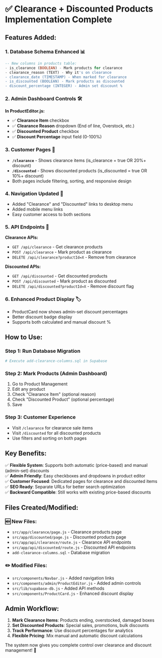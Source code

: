 # ✅ Clearance + Discounted Products Implementation Complete

## Features Added:

### 1. **Database Schema Enhanced** 📊
```sql
-- New columns in products table:
- is_clearance (BOOLEAN) - Mark products for clearance
- clearance_reason (TEXT) - Why it's on clearance
- clearance_date (TIMESTAMP) - When marked for clearance
- is_discounted (BOOLEAN) - Mark products as discounted
- discount_percentage (INTEGER) - Admin set discount %
```

### 2. **Admin Dashboard Controls** 🛠️
**In ProductEditor.js:**
- ✅ **Clearance Item** checkbox
- ✅ **Clearance Reason** dropdown (End of line, Overstock, etc.)
- ✅ **Discounted Product** checkbox
- ✅ **Discount Percentage** input field (0-100%)

### 3. **Customer Pages** 🛒
- **`/clearance`** - Shows clearance items (is_clearance = true OR 20%+ discount)
- **`/discounted`** - Shows discounted products (is_discounted = true OR 10%+ discount)
- Both pages include filtering, sorting, and responsive design

### 4. **Navigation Updated** 🧭
- Added "Clearance" and "Discounted" links to desktop menu
- Added mobile menu links
- Easy customer access to both sections

### 5. **API Endpoints** 🔗
**Clearance APIs:**
- `GET /api/clearance` - Get clearance products
- `POST /api/clearance` - Mark product as clearance
- `DELETE /api/clearance?productId=X` - Remove from clearance

**Discounted APIs:**
- `GET /api/discounted` - Get discounted products
- `POST /api/discounted` - Mark product as discounted
- `DELETE /api/discounted?productId=X` - Remove discount flag

### 6. **Enhanced Product Display** 🏷️
- ProductCard now shows admin-set discount percentages
- Better discount badge display
- Supports both calculated and manual discount %

## How to Use:

### Step 1: Run Database Migration
```bash
# Execute add-clearance-columns.sql in Supabase
```

### Step 2: Mark Products (Admin Dashboard)
1. Go to Product Management
2. Edit any product
3. Check "Clearance Item" (optional reason)
4. Check "Discounted Product" (optional percentage)
5. Save

### Step 3: Customer Experience
- Visit `/clearance` for clearance sale items
- Visit `/discounted` for all discounted products
- Use filters and sorting on both pages

## Key Benefits:

✅ **Flexible System**: Supports both automatic (price-based) and manual (admin-set) discounts  
✅ **Admin Friendly**: Easy checkboxes and dropdowns in product editor  
✅ **Customer Focused**: Dedicated pages for clearance and discounted items  
✅ **SEO Ready**: Separate URLs for better search optimization  
✅ **Backward Compatible**: Still works with existing price-based discounts  

## Files Created/Modified:

### 🆕 New Files:
- `src/app/clearance/page.js` - Clearance products page
- `src/app/discounted/page.js` - Discounted products page
- `src/app/api/clearance/route.js` - Clearance API endpoints
- `src/app/api/discounted/route.js` - Discounted API endpoints
- `add-clearance-columns.sql` - Database migration

### ✏️ Modified Files:
- `src/components/Navbar.js` - Added navigation links
- `src/components/admin/ProductEditor.js` - Added admin controls
- `src/lib/supabase-db.js` - Added API methods
- `src/components/ProductCard.js` - Enhanced discount display

## Admin Workflow:

1. **Mark Clearance Items**: Products ending, overstocked, damaged boxes
2. **Set Discounted Products**: Special sales, promotions, bulk discounts
3. **Track Performance**: Use discount percentages for analytics
4. **Flexible Pricing**: Mix manual and automatic discount calculations

The system now gives you complete control over clearance and discount management! 🎉